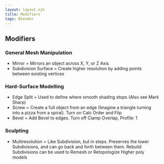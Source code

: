 ```yaml
---
layout: layout.njk
title: Modifiers
tags: Blender
---
```


## Modifiers
### General Mesh Manipulation
  - Mirror = Mirrors an object across X, Y, or Z Axis
  - Subdivision Surface = Create higher resolution by adding points between existing vertices
  ### Hard-Surface Modelling
  - Edge Split = Used to define where smooth shading stops (Also see Mark Sharp)
  - Screw = Create a full object from an edge (Imagine a triangle turning into a pizza from a spiral). Turn on Calc Order and Flip
  - Bevel = Add Bevel to edges. Turn off Clamp Overlap, Profile: 1
  ### Sculpting
  - Multiresolution = Like Subdivision, but in steps. Preserves the lower Subdivisions, and can go back and forth between them. Rebuild Subdivisions can be used to Remesh or Retopologize Higher poly models